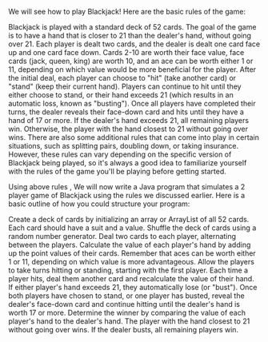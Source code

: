 We will see how to play Blackjack! 
Here are the basic rules of the game:

Blackjack is played with a standard deck of 52 cards.
The goal of the game is to have a hand that is closer to 21 than the dealer's hand, without going over 21.
Each player is dealt two cards, and the dealer is dealt one card face up and one card face down.
Cards 2-10 are worth their face value, face cards (jack, queen, king) are worth 10, and an ace can be worth either 1 or 11, depending on which value would be more beneficial for the player.
After the initial deal, each player can choose to "hit" (take another card) or "stand" (keep their current hand).
Players can continue to hit until they either choose to stand, or their hand exceeds 21 (which results in an automatic loss, known as "busting").
Once all players have completed their turns, the dealer reveals their face-down card and hits until they have a hand of 17 or more. If the dealer's hand exceeds 21, all remaining players win. Otherwise, the player with the hand closest to 21 without going over wins.
There are also some additional rules that can come into play in certain situations, such as splitting pairs, doubling down, or taking insurance. However, these rules can vary depending on the specific version of Blackjack being played, so it's always a good idea to familiarize yourself with the rules of the game you'll be playing before getting started.


Using above rules , We will now write a Java program that simulates a 2 player game of Blackjack using the rules we discussed earlier. Here is a basic outline of how you could structure your program:

Create a deck of cards by initializing an array or ArrayList of all 52 cards. Each card should have a suit and a value.
Shuffle the deck of cards using a random number generator.
Deal two cards to each player, alternating between the players.
Calculate the value of each player's hand by adding up the point values of their cards. Remember that aces can be worth either 1 or 11, depending on which value is more advantageous.
Allow the players to take turns hitting or standing, starting with the first player. Each time a player hits, deal them another card and recalculate the value of their hand.
If either player's hand exceeds 21, they automatically lose (or "bust").
Once both players have chosen to stand, or one player has busted, reveal the dealer's face-down card and continue hitting until the dealer's hand is worth 17 or more.
Determine the winner by comparing the value of each player's hand to the dealer's hand. The player with the hand closest to 21 without going over wins. If the dealer busts, all remaining players win.


